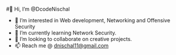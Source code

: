 #👋 Hi, I’m @DcodeNischal
- 👀 I’m interested in Web development, Networking and Offensive Security
- 🌱 I’m currently learning Network Security.
- 💞️ I’m looking to collaborate on creative projects.
- 📫 Reach me @ dnischal11@gmail.com

<!---
DcodeNischal/DcodeNischal is a ✨ special ✨ repository because its `README.md` (this file) appears on your GitHub profile.
You can click the Preview link to take a look at your changes.
--->
